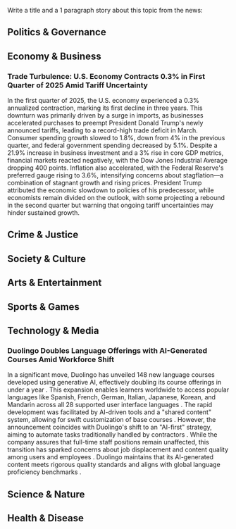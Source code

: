 Write a title and a 1 paragraph story about this topic from the news:

## Politics & Governance

## Economy & Business

### Trade Turbulence: U.S. Economy Contracts 0.3% in First Quarter of 2025 Amid Tariff Uncertainty

In the first quarter of 2025, the U.S. economy experienced a 0.3% annualized contraction, marking its first decline in three years. This downturn was primarily driven by a surge in imports, as businesses accelerated purchases to preempt President Donald Trump's newly announced tariffs, leading to a record-high trade deficit in March. Consumer spending growth slowed to 1.8%, down from 4% in the previous quarter, and federal government spending decreased by 5.1%. Despite a 21.9% increase in business investment and a 3% rise in core GDP metrics, financial markets reacted negatively, with the Dow Jones Industrial Average dropping 400 points. Inflation also accelerated, with the Federal Reserve's preferred gauge rising to 3.6%, intensifying concerns about stagflation—a combination of stagnant growth and rising prices. President Trump attributed the economic slowdown to policies of his predecessor, while economists remain divided on the outlook, with some projecting a rebound in the second quarter but warning that ongoing tariff uncertainties may hinder sustained growth.

## Crime & Justice

## Society & Culture

## Arts & Entertainment

## Sports & Games

## Technology & Media

### Duolingo Doubles Language Offerings with AI-Generated Courses Amid Workforce Shift

In a significant move, Duolingo has unveiled 148 new language courses developed using generative AI, effectively doubling its course offerings in under a year . This expansion enables learners worldwide to access popular languages like Spanish, French, German, Italian, Japanese, Korean, and Mandarin across all 28 supported user interface languages . The rapid development was facilitated by AI-driven tools and a "shared content" system, allowing for swift customization of base courses . However, the announcement coincides with Duolingo's shift to an "AI-first" strategy, aiming to automate tasks traditionally handled by contractors . While the company assures that full-time staff positions remain unaffected, this transition has sparked concerns about job displacement and content quality among users and employees . Duolingo maintains that its AI-generated content meets rigorous quality standards and aligns with global language proficiency benchmarks .

## Science & Nature

## Health & Disease

